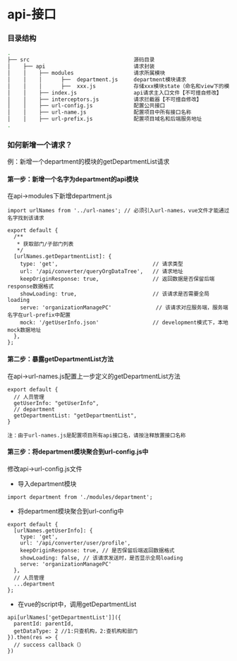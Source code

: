# api-接口

### 目录结构


``` bash
.
├── src                                 源码目录    
│    ├── api                            请求封装
│    │    ├── modules                   请求所属模块
│    │    │      ├──  department.js     department模块请求
│    │    │      ├──  xxx.js            存储xxx模块state（命名和view下的模块文件夹保持一致）
│    │    ├── index.js                  api请求主入口文件【不可擅自修改】
│    │    ├── interceptors.js           请求拦截器【不可擅自修改】
│    │    ├── url-config.js             配置公共接口
│    │    ├── url-name.js               配置项目中所有接口名称
│    │    ├── url-prefix.js             配置项目域名和后端服务地址
.

```

### 如何新增一个请求？

例：新增一个department的模块的getDepartmentList请求

#### 第一步：新增一个名字为department的api模块

在api->modules下新增department.js

```
import urlNames from '../url-names'; // 必须引入url-names，vue文件才能通过名字找到该请求

export default {
  /**
   * 获取部门/子部门列表
   */
  [urlNames.getDepartmentList]: {
    type: 'get',                              // 请求类型
    url: '/api/converter/queryOrgDataTree',   // 请求地址
    keepOriginResponse: true,                 // 返回数据是否保留后端response数据格式
    showLoading: true,                        // 该请求是否需要全局loading
    serve: 'organizationManagePC'              // 该请求对应服务端，服务端名字在url-prefix中配置
    mock: '/getUserInfo.json'                 // development模式下，本地mock数据地址
  },
};
```

#### 第二步：暴露getDepartmentList方法

在api->url-names.js配置上一步定义的getDepartmentList方法

```
export default {
  // 人员管理
  getUserInfo: "getUserInfo",
  // department
  getDepartmentList: "getDepartmentList",
}
```
`注：由于url-names.js是配置项目所有api接口名，请按注释放置接口名称`


#### 第三步：将department模块聚合到url-config.js中

修改api->url-config.js文件

+ 导入department模块

```
import department from './modules/department';
```

+ 将department模块聚合到url-config中
```
export default {
  [urlNames.getUserInfo]: {
    type: 'get',
    url: '/api/converter/user/profile',
    keepOriginResponse: true, // 是否保留后端返回数据格式
    showLoading: false, // 该请求发送时，是否显示全局loading
    serve: 'organizationManagePC'
  },
  // 人员管理
  ...department
};
```

+ 在vue的script中，调用getDepartmentList
```
api[urlNames['getDepartmentList']]({
  parentId: parentId,
  getDataType: 2 //1:只查机构，2:查机构和部门
}).then(res => {
  // success callback（）
})
```
